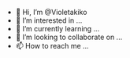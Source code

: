 - 👋 Hi, I’m @Violetakiko
- 👀 I’m interested in ...
- 🌱 I’m currently learning ...
- 💞️ I’m looking to collaborate on ...
- 📫 How to reach me ...

<!---
Violetakiko/Violetakiko is a ✨ special ✨ repository because its `README.md` (this file) appears on your GitHub profile.
You can click the Preview link to take a look at your changes.
--->
